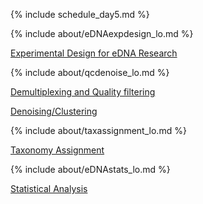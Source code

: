 
{% include schedule_day5.md %}

{% include about/eDNAexpdesign_lo.md %}

[Experimental Design for eDNA Research](lessons/day5/experimental_design.md)

{% include about/qcdenoise_lo.md %}

[Demultiplexing and Quality filtering](lessons/day5/demultiplexingQC.md)

[Denoising/Clustering](lessons/day5/denoising.md)

{% include about/taxassignment_lo.md %}

[Taxonomy Assignment](lessons/day5/tax_assignment.md)

{% include about/eDNAstats_lo.md %}

[Statistical Analysis](lessons/day5/stats_analysis.md)

